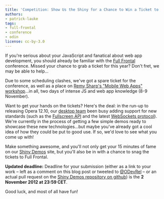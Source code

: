 ```yaml
---
title: 'Competition: Show Us the Shiny for a Chance to Win a Ticket to Full Frontal 2012 in Brighton, UK'
authors:
- patrick-lauke
tags:
- full-frontal
- conference
- odin
license: cc-by-3.0
---
```


<p>If you&#39;re serious about your JavaScript and fanatical about web app development, you should already be familiar with the <a href="http://2012.full-frontal.org/">Full Frontal</a> conference. Missed your chance to grab a ticket for this year? Don&#39;t fret, we may be able to help...</p>

<p>Due to some scheduling clashes, we&#39;ve got a spare ticket for the conference, as well as a place on <a href="http://2012.full-frontal.org/#mobile">Remy Sharp&#39;s &quot;Mobile Web Apps&quot; workshop</a>...in all, two days of intense JS and web app knowledge (8-9 November).</p>

<p>Want to get your hands on the tickets? Here&#39;s the deal: in the run-up to releasing Opera 12.10, our <a href="http://my.opera.com/desktopteam/blog/">desktop team</a> been busy adding support for new standards (such as the <a href="http://dvcs.w3.org/hg/fullscreen/raw-file/529a67b8d9f3/Overview.html">Fullscreen API</a> and the latest <a href="http://tools.ietf.org/html/rfc6455">WebSockets protocol</a>). We&#39;re currently in the process of getting a few simple demos ready to showcase these new technologies...but maybe you&#39;ve already got a cool idea of how they could be put to good use. If so, we&#39;d love to see what you come up with!</p>

<p>Make something awesome, and you&#39;ll not only get your 15 minutes of fame on our <a href="http://shinydemos.com/">Shiny Demos</a> site, but you&#39;ll also be in with a chance to snag the tickets to Full Frontal.</p>

<p class="note"><strong>Updated deadline:</strong> Deadline for your submission (either as a link to your work – left as a comment on this blog post or tweeted to <a href="https://twitter.com/odevrel">@ODevRel</a> – or an actual pull request on the <a href="https://github.com/operasoftware/shinydemos">Shiny Demos repository on github</a>) is the <strong>2 November 2012 at 23:59 CET</strong>.</p>

<p>Good luck, and most of all have fun!</p>
